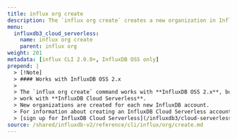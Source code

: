 ```yaml
---
title: influx org create
description: The `influx org create` creates a new organization in InfluxDB.
menu:
  influxdb3_cloud_serverless:
    name: influx org create
    parent: influx org
weight: 201
metadata: [influx CLI 2.0.0+, InfluxDB OSS only]
prepend: |
  > [!Note]
  > #### Works with InfluxDB OSS 2.x
  > 
  > The `influx org create` command works with **InfluxDB OSS 2.x**, but does not
  > work with **InfluxDB Cloud Serverless**.
  > New organizations are created for each new InfluxDB account.
  > For information about creating an InfluxDB Cloud Serverless account, see
  > [sign up for InfluxDB Cloud Serverless](/influxdb3/cloud-serverless/sign-up/).
source: /shared/influxdb-v2/reference/cli/influx/org/create.md
---
```


<!-- The content for this page is at
// SOURCE content/shared/influxdb-v2/reference/cli/influx/org/create.md -->
